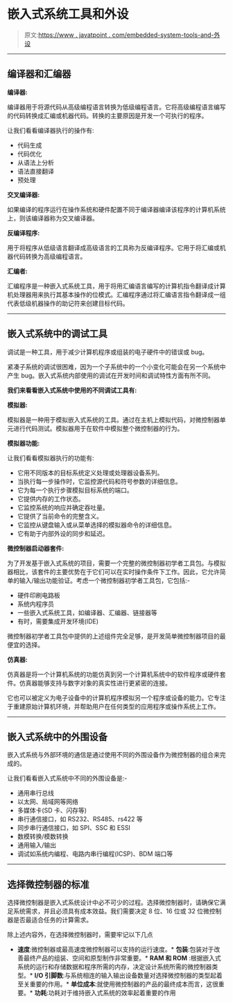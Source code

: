 # 嵌入式系统工具和外设

> 原文:[https://www . javatpoint . com/embedded-system-tools-and-外设](https://www.javatpoint.com/embedded-system-tools-and-peripherals)

* * *

## 编译器和汇编器

**编译器:**

编译器用于将源代码从高级编程语言转换为低级编程语言。它将高级编程语言编写的代码转换成汇编或机器代码。转换的主要原因是开发一个可执行的程序。

让我们看看编译器执行的操作有:

*   代码生成
*   代码优化
*   从语法上分析
*   语法直接翻译
*   预处理

**交叉编译器:**

如果编译的程序运行在操作系统和硬件配置不同于编译器编译该程序的计算机系统上，则该编译器称为交叉编译器。

**反编译程序:**

用于将程序从低级语言翻译成高级语言的工具称为反编译程序。它用于将汇编或机器代码转换为高级编程语言。

**汇编者:**

汇编程序是一种嵌入式系统工具，用于将用汇编语言编写的计算机指令翻译成计算机处理器用来执行其基本操作的位模式。汇编程序通过将汇编语言指令翻译成一组代表低级机器操作的助记符来创建目标代码。

* * *

## 嵌入式系统中的调试工具

调试是一种工具，用于减少计算机程序或组装的电子硬件中的错误或 bug。

紧凑子系统的调试很困难，因为一个子系统中的一个小变化可能会在另一个系统中产生 bug。嵌入式系统内部使用的调试在开发时间和调试特性方面有所不同。

**我们来看看嵌入式系统中使用的不同调试工具有:**

**模拟器:**

模拟器是一种用于模拟嵌入式系统的工具。通过在主机上模拟代码，对微控制器单元进行代码测试。模拟器用于在软件中模拟整个微控制器的行为。

**模拟器功能:**

让我们看看模拟器执行的功能有:

*   它用不同版本的目标系统定义处理或处理器设备系列。
*   当执行每一步操作时，它监控源代码和符号参数的详细信息。
*   它为每一个执行步骤模拟目标系统的端口。
*   它提供内存的工作状态。
*   它监控系统的响应并确定吞吐量。
*   它提供了当前命令的完整含义。
*   它监控从键盘输入或从菜单选择的模拟器命令的详细信息。
*   它有助于内部外设的同步和延迟。

**微控制器启动器套件:**

为了开发基于嵌入式系统的项目，需要一个完整的微控制器初学者工具包。与模拟器相比，该套件的主要优势在于它们可以在实时操作条件下工作。因此，它允许简单的输入/输出功能验证。考虑一个微控制器初学者工具包，它包括:-

*   硬件印刷电路板
*   系统内程序员
*   一些嵌入式系统工具，如编译器、汇编器、链接器等
*   有时，需要集成开发环境(IDE)

微控制器初学者工具包中提供的上述组件完全足够，是开发简单微控制器项目的最便宜的选择。

**仿真器:**

仿真器是将一个计算机系统的功能仿真到另一个计算机系统中的软件程序或硬件套件。仿真器能够支持与数字对象的真实性进行更紧密的连接。

它也可以被定义为电子设备中的计算机程序模拟另一个程序或设备的能力。它专注于重建原始计算机环境，并帮助用户在任何类型的应用程序或操作系统上工作。

* * *

## 嵌入式系统中的外围设备

嵌入式系统与外部环境的通信是通过使用不同的外围设备作为微控制器的组合来完成的。

让我们看看嵌入式系统中不同的外围设备是:-

*   通用串行总线
*   以太网、局域网等网络
*   多媒体卡(SD 卡、闪存等)
*   串行通信接口，如 RS232、RS485、rs422 等
*   同步串行通信接口，如 SPI、SSC 和 ESSI
*   数模转换/模数转换
*   通用输入/输出
*   调试如系统内编程、电路内串行编程(ICSP)、BDM 端口等

* * *

## 选择微控制器的标准

选择微控制器是嵌入式系统设计中必不可少的过程。选择微控制器时，请确保它满足系统需求，并且必须具有成本效益。我们需要决定 8 位、16 位或 32 位微控制器是否最适合任务的计算需求。

除上述内容外，在选择微控制器时，需要牢记以下几点

*   **速度**:微控制器或最高速度微控制器可以支持的运行速度。*   **包装**:包装对于改善最终产品的组装、空间和原型制作非常重要。*   **RAM 和 ROM** :根据嵌入式系统的运行和存储数据和程序所需的内存，决定设计系统所需的微控制器类型。*   **I/O 引脚数**:与系统相连的输入输出设备数量对选择微控制器的类型起着至关重要的作用。*   **单位成本**:就使用微控制器的产品的最终成本而言，这很重要。*   **功耗**:功耗对于维持嵌入式系统的效率起着重要的作用